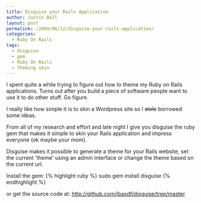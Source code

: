 ```yaml
---
title: Disguise your Rails Application
author: Justin Ball
layout: post
permalink: /2009/06/12/disguise-your-rails-application/
categories:
  - Ruby On Rails
tags:
  - disguise
  - gem
  - Ruby On Rails
  - theming skin
---
```


I spent quite a while trying to figure out how to theme my Ruby on Rails applications.  Turns out after you build a piece of software people want to use it to do other stuff.  Go figure.

I really like how simple it is to skin a Wordpress site so I <del datetime="2009-06-07T05:49:50+00:00">stole</del> borrowed some ideas.

From all of my research and effort and late night I give you disguise the ruby gem that makes it simple to skin your Rails application and impress everyone (ok maybe your mom).

Disguise makes it possible to generate a theme for your Rails website, set the current 'theme' using an admin interface or change the theme based on the current url.

Install the gem:
{% highlight ruby %}
  sudo gem install disguise
{% endhighlight %}

or get the source code at:
<a href="http://github.com/jbasdf/disguise/tree/master">http://github.com/jbasdf/disguise/tree/master</a>